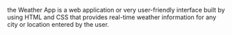 the Weather App is a web application or very user-friendly interface built by using HTML and CSS that provides real-time weather information for any city or location entered by the user.

